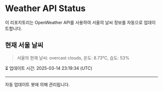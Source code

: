 
# Weather API Status

이 리포지토리는 OpenWeather API를 사용하여 서울의 날씨 정보를 자동으로 업데이트합니다.

## 현재 서울 날씨
> 서울의 현재 날씨: overcast clouds, 온도: 8.73°C, 습도: 53%

⏳ 업데이트 시간: 2025-03-14 23:19:34 (UTC)

---
자동 업데이트 봇에 의해 관리됩니다.
